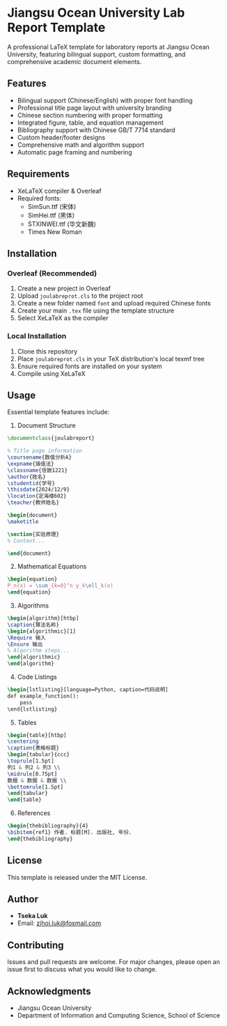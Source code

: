 # Jiangsu Ocean University Lab Report Template

A professional LaTeX template for laboratory reports at Jiangsu Ocean University, featuring bilingual support, custom formatting, and comprehensive academic document elements.

## Features

- Bilingual support (Chinese/English) with proper font handling
- Professional title page layout with university branding
- Chinese section numbering with proper formatting
- Integrated figure, table, and equation management
- Bibliography support with Chinese GB/T 7714 standard
- Custom header/footer designs
- Comprehensive math and algorithm support
- Automatic page framing and numbering

## Requirements

- XeLaTeX compiler & Overleaf
- Required fonts:
  - SimSun.ttf (宋体)
  - SimHei.ttf (黑体)
  - STXINWEI.ttf (华文新魏)
  - Times New Roman

## Installation

### Overleaf (Recommended)
1. Create a new project in Overleaf
2. Upload `joulabreprot.cls` to the project root
3. Create a new folder named `font` and upload required Chinese fonts
4. Create your main `.tex` file using the template structure
5. Select XeLaTeX as the compiler

### Local Installation
1. Clone this repository
2. Place `joulabreprot.cls` in your TeX distribution's local texmf tree
3. Ensure required fonts are installed on your system
4. Compile using XeLaTeX

## Usage

Essential template features include:

1. Document Structure
```latex
\documentclass{joulabreport}

% Title page information
\coursename{数值分析A}
\expname{插值法}
\classname{信嵌1221}
\author{姓名}
\studentid{学号}
\thisdate{2024/12/9}
\location{定海楼602}
\teacher{教师姓名}

\begin{document}
\maketitle

\section{实验原理}
% Content...

\end{document}
```

2. Mathematical Equations
```latex
\begin{equation}
P_n(x) = \sum_{k=0}^n y_k\ell_k(x)
\end{equation}
```

3. Algorithms
```latex
\begin{algorithm}[htbp]
\caption{算法名称}
\begin{algorithmic}[1]
\Require 输入
\Ensure 输出
% Algorithm steps...
\end{algorithmic}
\end{algorithm}
```

4. Code Listings
```latex
\begin{lstlisting}[language=Python, caption=代码说明]
def example_function():
    pass
\end{lstlisting}
```

5. Tables
```latex
\begin{table}[htbp]
\centering
\caption{表格标题}
\begin{tabular}{ccc}
\toprule[1.5pt]
列1 & 列2 & 列3 \\
\midrule[0.75pt]
数据 & 数据 & 数据 \\
\bottomrule[1.5pt]
\end{tabular}
\end{table}
```

6. References
```latex
\begin{thebibliography}{4}
\bibitem{ref1} 作者. 标题[M]. 出版社, 年份.
\end{thebibliography}
```

## License

This template is released under the MIT License.

## Author

- **Tseka Luk** 
- Email: zihoi.luk@foxmail.com

## Contributing

Issues and pull requests are welcome. For major changes, please open an issue first to discuss what you would like to change.

## Acknowledgments

- Jiangsu Ocean University
- Department of Information and Computing Science, School of Science
